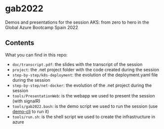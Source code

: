 # gab2022

Demos and presentations for the session AKS: from zero to hero in the Global Azure Bootcamp Spain 2022

## Contents

What you can find in this repo:

- `doc/transcript.pdf`: the slides with the transcript of the session
- `project`: the .net project folder with the code created during the session
- `step-by-step/k8s-deployment`: the evolution of the deployment.yaml file during the session
- `step-by-step/net-docker`: the evolution of the .net project during the session
- `tools/PresentationWeb`: is the webapp we used to present the session (with signalR)
- `tools/gab2022.bash`: is the demo script we used to run the session (use [demo-cli](https://github.com/fernandoescolar/demo) to run it)
- `tools/run.sh`: is the shell script we used to create the infrastructure in azure
